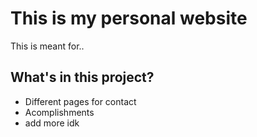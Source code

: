 # This is my personal website

This is meant for..

## What's in this project?

- Different pages for contact
- Acomplishments
- add more idk

